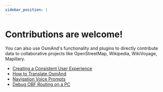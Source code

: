 ```yaml
---
sidebar_position: 1
---
```


# Contributions are welcome!

You can also use OsmAnd's functionality and plugins to directly contribute data to collaborative projects like OpenStreetMap, Wikipedia, WikiVoyage, Mapillary.

* [Creating a Consistent User Experience](./creating-consistent-ux.md)
* [How to Translate OsmAnd](./translating-osmand.md)
* [Navigation Voice Prompts](./voice-prompts.md)
* [Debug OBF Routing on a PC](./debug-obf-routing-on-pc.md)
